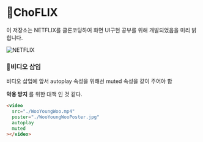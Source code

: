# 🍹ChoFLIX

이 저장소는 NETFLIX를 클론코딩하여 화면 UI구현 공부를 위해 개발되었음을 미리 밝힙니다.

![NETFLIX](https://user-images.githubusercontent.com/46777310/186431795-8f445bb9-7af6-4840-851c-b51e04c981b2.png)

### 🥞비디오 삽입

비디오 삽입에 앞서 autoplay 속성을 위해선 muted 속성을 같이 주어야 함

**악용 방지** 를 위한 대책 인 것 같다.

```html
<video
  src="./WooYoungWoo.mp4"
  poster="./WooYoungWooPoster.jpg"
  autoplay
  muted
></video>
```
